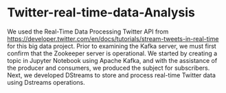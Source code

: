 # Twitter-real-time-data-Analysis

We used the Real-Time Data Processing Twitter API from https://developer.twitter.com/en/docs/tutorials/stream-tweets-in-real-time for this big data project. Prior to examining the Kafka server, we must first confirm that the Zookeeper server is operational. We started by creating a topic in Jupyter Notebook using Apache Kafka, and with the assistance of the producer and consumers, we produced the subject for subscribers. Next, we developed DStreams to store and process real-time Twitter data using Dstreams operations.
